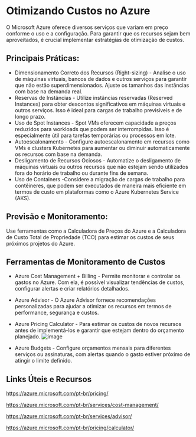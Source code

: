 # Otimizando Custos no Azure

O Microsoft Azure oferece diversos serviços que variam em preço conforme o uso e a configuração. Para garantir que os recursos sejam bem aproveitados, é crucial implementar estratégias de otimização de custos.

## Principais Práticas:

  - Dimensionamento Correto dos Recursos (Right-sizing) - Analise o uso de máquinas virtuais, bancos de dados e outros serviços para garantir que não estão superdimensionados. Ajuste os tamanhos das instâncias com base na demanda real.
  - Reservas de Instâncias - Utilize instâncias reservadas (Reserved Instances) para obter descontos significativos em máquinas virtuais e outros serviços. Isso é ideal para cargas de trabalho previsíveis e de longo prazo.
  - Uso de Spot Instances - Spot VMs oferecem capacidade a preços reduzidos para workloads que podem ser interrompidas. Isso é especialmente útil para tarefas temporárias ou processos em lote.
  - Autoescalonamento - Configure autoescalonamento em recursos como VMs e clusters Kubernetes para aumentar ou diminuir automaticamente os recursos com base na demanda.
  - Desligamento de Recursos Ociosos - Automatize o desligamento de máquinas virtuais ou outros recursos que não estejam sendo utilizados fora do horário de trabalho ou durante fins de semana.
  - Uso de Containers -Considere a migração de cargas de trabalho para contêineres, que podem ser executados de maneira mais eficiente em termos de custo em plataformas como o Azure Kubernetes Service (AKS).

## Previsão e Monitoramento:

Use ferramentas como a Calculadora de Preços do Azure e a Calculadora de Custo Total de Propriedade (TCO) para estimar os custos de seus próximos projetos do Azure.



## Ferramentas de Monitoramento de Custos

  - Azure Cost Management + Billing - Permite monitorar e controlar os gastos no Azure. Com ela, é possível visualizar tendências de custos, configurar alertas e criar relatórios detalhados.
  - Azure Advisor - O Azure Advisor fornece recomendações personalizadas para ajudar a otimizar os recursos em termos de performance, segurança e custos.
  - Azure Pricing Calculator - Para estimar os custos de novos recursos antes de implementá-los e garantir que estejam dentro do orçamento planejado.
    ![image](https://github.com/user-attachments/assets/868aa64d-e17f-4873-8c64-cc41ed7cfb04)
    
  - Azure Budgets - Configure orçamentos mensais para diferentes serviços ou assinaturas, com alertas quando o gasto estiver próximo de atingir o limite definido.

## Links Úteis e Recursos
https://azure.microsoft.com/pt-br/pricing/

https://azure.microsoft.com/pt-br/services/cost-management/

https://azure.microsoft.com/pt-br/services/advisor/

https://azure.microsoft.com/pt-br/pricing/calculator/
